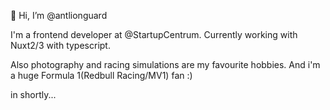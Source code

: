 👋 Hi, I’m @antlionguard

I'm a frontend developer at @StartupCentrum. Currently working with Nuxt2/3 with typescript.

Also photography and racing simulations are my favourite hobbies. And i'm a huge Formula 1(Redbull Racing/MV1) fan :)

in shortly...

<!---
antlionguard/antlionguard is a ✨ special ✨ repository because its `README.md` (this file) appears on your GitHub profile.
You can click the Preview link to take a look at your changes.
--->
